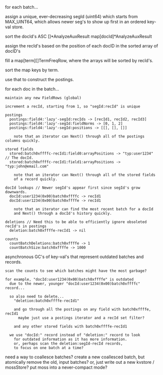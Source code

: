 for each batch...

  assign a unique, ever-decreasing segId (uint64) which starts from MAX_UINT64,
    which allows newer seg's to show up first in an ordered key-val store.

  sort the docId's ASC
    []*AnalyzeAuxResult
    map[docId]*AnalyzeAuxResult

  assign the recId's based on the position of each docID in the sorted array of docID's

  fill a map[term][]TermFreqRow, where the arrays will be sorted by recId's.

  sort the map keys by term.

  use that to construct the postings.

  for each doc in the batch...

    maintain any new FieldRows (global)

    increment a recId, starting from 1, so "segId:recId" is unique

    postings
      postings:field4:'lazy'-segId:recIds -> [recId1, recId2, recId3]
      postings:field4:'lazy'-segId:fieldNorms -> [0, 1, 2]
      postings:field4:'lazy'-segId:positions -> [[], [], []]

        note that an iterator can Next() through all of the postings columns quickly.

    stored fields
      stored:batch0xffffc-recId1:field0:arrayPositions -> "typ:user1234" // The docId.
      stored:batch0xffffc-recId1:field1:arrayPositions -> "typ:john@email.com"

        note that an iterator can Next() through all of the stored fields
        of a record quickly.

    docId lookups // Newer segId's appear first since segId's grow downwards.
      docId:user1234(0x00)batch0xffffc -> recId1
      docId:user1234(0x00)batch0xffffe -> recId1

        note that an iterator can find the most recent batch for a docId
        and Next() through a docId's history quickly.

    deletions // Need this to be able to efficiently ignore obsoleted recId's in postings
      deletion:batch0xffffe-recId1 -> nil

    counts
      countBatchDeletions:batch0xffffe -> 1
      countBatchSize:batch0xffffe -> 1000

asynchronous GC's of key-val's
  that represent outdated batches and records.

    scan the counts to see which batches might have the most garbage?

    for example, "docId:user1234(0x00)batch0xffffe" is outdated
      due to the newer, younger "docId:user1234(0x00)batch0xffffc" record...

      so also need to delete...
        "deletion:batch0xffffe-recId1"

        and go through all the postings on any field with batch0xffffe, recId1
          maybe just use a postings iterator and a recId set filter?

        and any other stored fields with batch0xffffe-recId1

      we use "docId:" record instead of "deletion:" record to look
        for outdated information as it has more information.
        or, perhaps scan the deletion:segId-recId records,
        to focus on one batch at a time?

need a way to coallesce batches?
  create a new coallesced batch, but atomically remove the old, input batches?
  or, just write out a new kvstore / mossStore?
  put moss into a never-compact mode?
